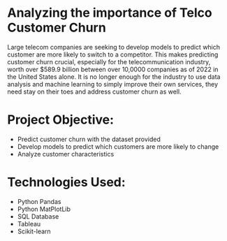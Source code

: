 # Analyzing the importance of Telco Customer Churn

Large telecom companies are seeking to develop models to predict which customer are more likely to switch to a competitor. This makes predicting customer churn crucial, especially for the telecommunication industry, worth over $589.9  billion between over 10,0000 companies as of 2022 in the United States alone. It is no longer enough for the industry to use data analysis and machine learning to simply improve their own services, they need stay on their toes and address customer churn as well.

# Project Objective:

- Predict customer churn with the dataset provided
- Develop models to predict which customers are more likely to change
- Analyze customer characteristics

# Technologies Used:

- Python Pandas
- Python MatPlotLib
- SQL Database
- Tableau
- Scikit-learn
